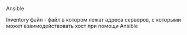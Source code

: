 Ansible 

Inventory файл - файл в котором лежат адреса серверов, с которыми может взаимодействовать хост при помощи Ansible 

